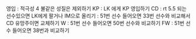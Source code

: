 영입	: 적극성 4 불같은 성질은 제외하기
KP	: LK 에게 KP 영입하기
CD	: rt 5.5 되는 선수있으면 LK에게 팔거나 IM으로 올리기
	: 51번 선수 들어오면 33번 선수와 비교해서 CD 유망주이면 교체하기
W	: 51번 선수 들어오면 50번 선수와 비교하기
FW	: 51번 선수 들어오면 38번과 비교하기

